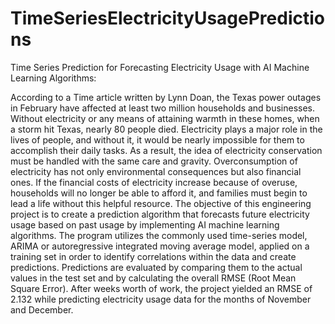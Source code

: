 # TimeSeriesElectricityUsagePredictions
Time Series Prediction for Forecasting Electricity Usage with AI Machine Learning Algorithms:

  According to a Time article written by Lynn Doan, the Texas power outages in February have affected at least two million households and businesses. Without electricity or any means of attaining warmth in these homes, when a storm hit Texas, nearly 80 people died. Electricity plays a major role in the lives of people, and without it, it would be nearly impossible for them to accomplish their daily tasks. As a result, the idea of electricity conservation must be handled with the same care and gravity. Overconsumption of electricity has not only environmental consequences but also financial ones. If the financial costs of electricity increase because of overuse, households will no longer be able to afford it, and families must begin to lead a life without this helpful resource. The objective of this engineering project is to create a prediction algorithm that forecasts future electricity usage based on past usage by implementing AI machine learning algorithms. The program utilizes the commonly used time-series model, ARIMA or autoregressive integrated moving average model, applied on a training set in order to identify correlations within the data and create predictions. Predictions are evaluated by comparing them to the actual values in the test set and by calculating the overall RMSE (Root Mean Square Error). After weeks worth of work, the project yielded an RMSE of 2.132 while predicting electricity usage data for the months of November and December.  
